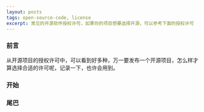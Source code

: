 ```yaml
---
layout: posts
tags: open-source-code, license
excerpt: 常见的开源软件授权许可，如果你的项目想要选择开源，可以参考下面的授权许可
---
```

### 前言
从开源项目的授权许可中，可以看到好多种，万一要发布一个开源项目，怎么样才算选择合适的许可呢，记录一下，也许会用到。
### 开始
### 尾巴